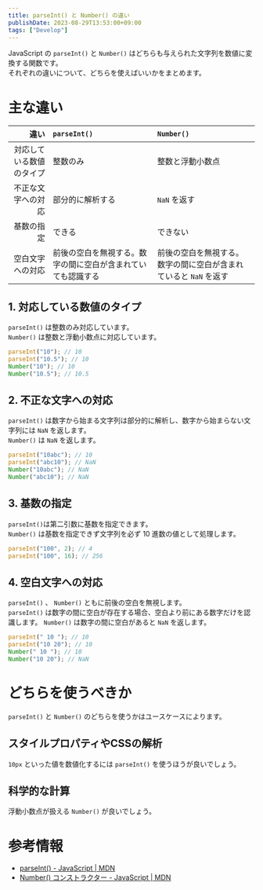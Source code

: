 ```yaml
---
title: parseInt() と Number() の違い
publishDate: 2023-08-29T13:53:00+09:00
tags: ["Develop"]
---
```


JavaScript の `parseInt()` と `Number()` はどちらも与えられた文字列を数値に変換する関数です。  
それぞれの違いについて、どちらを使えばいいかをまとめます。

# 主な違い

|                     違い | `parseInt()`                                                 | `Number()`                                                        |
| -----------------------: | :----------------------------------------------------------- | :---------------------------------------------------------------- |
| 対応している数値のタイプ | 整数のみ                                                     | 整数と浮動小数点                                                  |
|       不正な文字への対応 | 部分的に解析する                                             | `NaN` を返す                                                      |
|               基数の指定 | できる                                                       | できない                                                          |
|         空白文字への対応 | 前後の空白を無視する。数字の間に空白が含まれていても認識する | 前後の空白を無視する。数字の間に空白が含まれていると `NaN` を返す |

## 1. 対応している数値のタイプ

`parseInt()` は整数のみ対応しています。  
`Number()` は整数と浮動小数点に対応しています。

```js
parseInt("10"); // 10
parseInt("10.5"); // 10
Number("10"); // 10
Number("10.5"); // 10.5
```

## 2. 不正な文字への対応

`parseInt()` は数字から始まる文字列は部分的に解析し、数字から始まらない文字列には `NaN` を返します。  
`Number()` は `NaN` を返します。

```js
parseInt("10abc"); // 10
parseInt("abc10"); // NaN
Number("10abc"); // NaN
Number("abc10"); // NaN
```

## 3. 基数の指定

`parseInt()`は第二引数に基数を指定できます。  
`Number()` は基数を指定できず文字列を必ず 10 進数の値として処理します。

```js
parseInt("100", 2); // 4
parseInt("100", 16); // 256
```

## 4. 空白文字への対応

`parseInt()` 、 `Number()` ともに前後の空白を無視します。  
`parseInt()` は数字の間に空白が存在する場合、空白より前にある数字だけを認識します。 `Number()` は数字の間に空白があると `NaN` を返します。

```js
parseInt(" 10 "); // 10
parseInt("10 20"); // 10
Number(" 10 "); // 10
Number("10 20"); // NaN
```

# どちらを使うべきか

`parseInt()` と `Number()` のどちらを使うかはユースケースによります。

## スタイルプロパティやCSSの解析

`10px` といった値を数値化するには `parseInt()` を使うほうが良いでしょう。

## 科学的な計算

浮動小数点が扱える `Number()` が良いでしょう。

# 参考情報

- [parseInt() - JavaScript | MDN](https://developer.mozilla.org/docs/Web/JavaScript/Reference/Global_Objects/parseInt)
- [Number() コンストラクター - JavaScript | MDN](https://developer.mozilla.org/docs/Web/JavaScript/Reference/Global_Objects/Number/Number)
